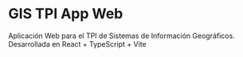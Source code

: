# GIS TPI App Web

Aplicación Web para el TPI de Sistemas de Información Geográficos. Desarrollada en React + TypeScript + Vite
